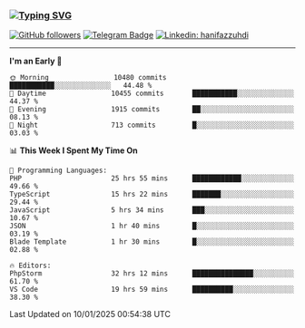 ### [![Typing SVG](https://readme-typing-svg.herokuapp.com?font=lato&size=22&lines=Hi+There+👋)](https://git.io/typing-svg) 

[![GitHub followers](https://img.shields.io/github/followers/hanifazzuhdi?label=Follow&style=social)](https://github.com/hanifazzuhdi/?tab=follow) 
[![Telegram Badge](https://img.shields.io/badge/-hanif0198-blue?style=social&logo=telegram&link=https://www.t.me/hanif0198/)](https://www.t.me/hanif0198/) 
[![Linkedin: hanifazzuhdi](https://img.shields.io/badge/-hanifazzuhdi-blue?style=flat-square&logo=Linkedin&logoColor=white&link=https://www.linkedin.com/in/hanif-az-zuhdi-69688019b/)](https://www.linkedin.com/in/hanif-az-zuhdi-69688019b/) 

<hr/>

<!--START_SECTION:waka-->
**I'm an Early 🐤** 

```text
🌞 Morning                10480 commits       ███████████░░░░░░░░░░░░░░   44.48 % 
🌆 Daytime                10455 commits       ███████████░░░░░░░░░░░░░░   44.37 % 
🌃 Evening                1915 commits        ██░░░░░░░░░░░░░░░░░░░░░░░   08.13 % 
🌙 Night                  713 commits         █░░░░░░░░░░░░░░░░░░░░░░░░   03.03 % 
```


📊 **This Week I Spent My Time On** 

```text
💬 Programming Languages: 
PHP                      25 hrs 55 mins      ████████████░░░░░░░░░░░░░   49.66 % 
TypeScript               15 hrs 22 mins      ███████░░░░░░░░░░░░░░░░░░   29.44 % 
JavaScript               5 hrs 34 mins       ███░░░░░░░░░░░░░░░░░░░░░░   10.67 % 
JSON                     1 hr 40 mins        █░░░░░░░░░░░░░░░░░░░░░░░░   03.19 % 
Blade Template           1 hr 30 mins        █░░░░░░░░░░░░░░░░░░░░░░░░   02.88 % 

🔥 Editors: 
PhpStorm                 32 hrs 12 mins      ███████████████░░░░░░░░░░   61.70 % 
VS Code                  19 hrs 59 mins      ██████████░░░░░░░░░░░░░░░   38.30 % 
```


 Last Updated on 10/01/2025 00:54:38 UTC
<!--END_SECTION:waka-->
